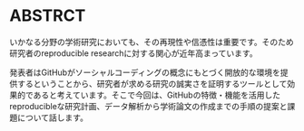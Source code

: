 ABSTRCT 
=======

いかなる分野の学術研究においても、その再現性や信憑性は重要です。そのため研究者のreproducible researchに対する関心が近年高まっています。

発表者はGitHubがソーシャルコーディングの概念にもとづく開放的な環境を提供するということから、研究者が求める研究の誠実さを証明するツールとして効果的であると考えています。そこで今回は、GitHubの特徴・機能を活用したreproducibleな研究計画、データ解析から学術論文の作成までの手順の提案と課題について話します。